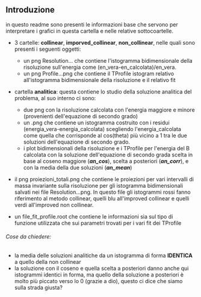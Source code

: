 ## Introduzione
in questo readme sono presenti le informazioni base che servono per interpretare i grafici in questa cartella e nelle relative sottocoartelle.

- 3 cartelle: **collinear**, **imporved_collinear**, **non_collinear**,  nelle quali sono presenti i seguenti oggetti:
    * un png Resolution... che contiene l'istogramma bidimensionale della risoluzione sull'energia come (en_vera-en_calcolata)/en_vera.
    * un png Profile...png che contiene il TProfile istogram relativo all'istogramma bidimensionale della risoluzione e il relativo fit

- cartella **analitica**: questa contiene lo studio della soluzione analitica del problema, al suo interno ci sono:
    * due png con la risoluzione calcolata con l'energia maggiore e minore (provenienti dell'equazione di secondo grado)
    * un .png che contiene un istogramma costruito con i residui (energia_vera-energia_calcolata) scegliendo l'energia_calcolata come quella che corrisponde al cos(theta) più vicino a 1 tra le due soluzioni dell'equazione di secondo grado.
    * i plot bidimensionali della risoluzione e i TProfile per l'energia del B calcolata con la soluzione dell'equazione di secondo grada scelta in base al coseno maggiore (__*an_cos*__), scelta a posteriori (__*an_corr*__), e con la media della due soluzioni (__*an_mean*__)

- il png proiezioni_totali.png che contiene le proiezioni per vari intervalli di massa invariante sulla risoluzione per gli istogramma bidimensionali salvati nei file Resolution...png. In questo file gli istogrammi rossi fanno riferimento al metodo collinear, quelli blu all'improved collinear e quelli verdi all'improved non collinear.

- un file_fit_profile.root che contiene le informazioni sia sul tipo di funzione utilizzata che sui parametri trovati per i vari fit dei TProfile


###### Cose da chiedere:
- la media delle soluzioni analitiche da un istogramma di forma **IDENTICA** a quello della non collinear
- la soluzione con il coseno e quella scelta a posteriori danno anche qui istogrammi identici in forma, ma quello della soluzione a posteriori è molto più piccato verso lo 0 (grazie a dio), questo ci dice che siamo sulla strada giusta?